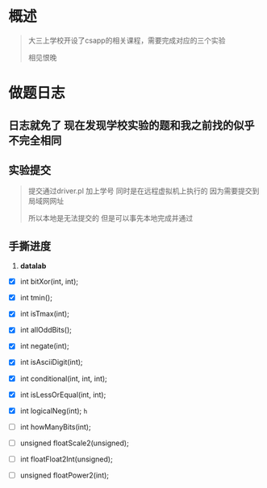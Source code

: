 # 概述

> 大三上学校开设了csapp的相关课程，需要完成对应的三个实验
>
> 相见恨晚

# 做题日志

## 日志就免了 现在发现学校实验的题和我之前找的似乎不完全相同

## 实验提交

> 提交通过driver.pl 加上学号 同时是在远程虚拟机上执行的 因为需要提交到局域网网址
>
> 所以本地是无法提交的 但是可以事先本地完成并通过

## 手撕进度

1. **datalab**

- [x] int bitXor(int, int);

- [x] int tmin();

- [x] int isTmax(int);

- [x] int allOddBits();

- [x] int negate(int);

- [x] int isAsciiDigit(int);

- [x] int conditional(int, int, int);

- [x] int isLessOrEqual(int, int);

- [x] int logicalNeg(int); `h`

- [ ] int howManyBits(int);

- [ ] unsigned floatScale2(unsigned);

- [ ] int floatFloat2Int(unsigned);

- [ ] unsigned floatPower2(int);
